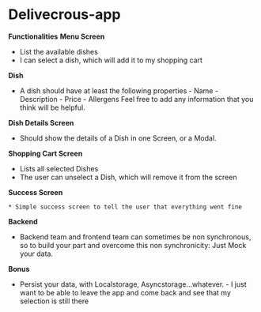 # Delivecrous-app
__Functionalities__
**Menu Screen**

   * List the available dishes
   * I can select a dish, which will add it to my shopping cart

**Dish**

  * A dish should have at least the following properties - Name - Description - Price - Allergens Feel free to add any information that you think will be helpful.

**Dish Details Screen**

  * Should show the details of a Dish in one Screen, or a Modal.

**Shopping Cart Screen**

   * Lists all selected Dishes
   * The user can unselect a Dish, which will remove it from the screen

**Success Screen**

    * Simple success screen to tell the user that everything went fine

**Backend**

  * Backend team and frontend team can sometimes be non synchronous, so to build your part and overcome this non synchronicity:
Just Mock your data.

**Bonus**

   * Persist your data, with Localstorage, Asyncstorage…whatever. - I just want to be able to leave the app and come back and see that my selection is still there
